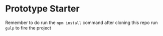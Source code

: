 # Prototype Starter

Remember to do run the `npm install` command after cloning this repo
run `gulp` to fire the project
